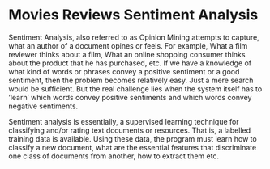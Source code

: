 # Movies Reviews Sentiment Analysis

Sentiment Analysis, also referred to as Opinion Mining attempts to capture, what an author of a document opines or feels. 
For example, What a film reviewer thinks about a film, What an online shopping consumer thinks about the product that 
he has purchased, etc. If we have a knowledge of what kind of words or phrases convey a positive sentiment or a good sentiment, 
then the problem becomes relatively easy. Just a mere search would be sufficient. But the real challenge lies when the system 
itself has to ’learn’ which words convey positive sentiments and which words convey negative sentiments.


Sentiment analysis is essentially, a supervised learning technique for classifying and/or rating text documents or resources. 
That is, a labelled training data is available. Using these data, the program must learn how to classify a new document, 
what are the essential features that discriminate one class of documents from another, how to extract them etc.
